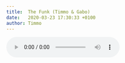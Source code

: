 ```yaml
---
title:  The Funk (Timmo & Gabo)
date:   2020-03-23 17:30:33 +0100
author: Timmo
---
```

<div class="audio-container ">

<audio controls>
  <source src="https://www.dropbox.com/s/j1y7zo77pwp7q4o/The%20Funk.mp3?raw=1" type="audio/mpeg">
Your browser does not support the audio element.
</audio>

</div>
